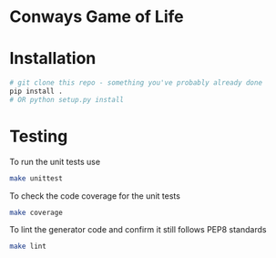 # Conways Game of Life

# Installation

```bash
# git clone this repo - something you've probably already done
pip install .
# OR python setup.py install
```

# Testing

To run the unit tests use

```bash
make unittest
```

To check the code coverage for the unit tests

```bash
make coverage
```

To lint the generator code and confirm it still follows PEP8 standards

```bash
make lint
```
